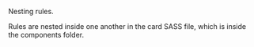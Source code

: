 
Nesting rules.

Rules are nested inside one another in the card SASS file, which is inside the components folder.
